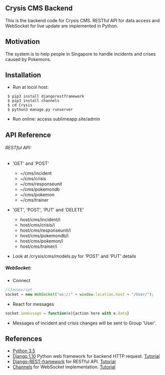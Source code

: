 ## Crysis CMS Backend

This is the backend code for Crysis CMS. RESTful API for data access and WebSocket for live update are implemented in Python.


## Motivation

The system is to help people in Singapore to handle incidents and crises caused by Pokemons. 

## Installation

- Run at locol host:
```commandline
 $ pip3 install djangorestframework 
 $ pip3 install channels
 $ cd Crysis
 $ python3 manage.py runserver
```
- Run online:
access sublimeapp.site/admin

## API Reference


###### RESTful API:

- 'GET' and 'POST'
  - ~/cms/incident
  - ~/cms/crisis
  - ~/cms/responseunit
  - ~/cms/pokemondb
  - ~/cms/pokemon
  - ~/cms/trainer

- 'GET', 'POST', 'PUT' and 'DELETE'
  - host/cms/incident/i
  - host/cms/crisis/i
  - host/cms/responseunit/i
  - host/cms/pokemondb/i
  - host/cms/pokemon/i
  - host/cms/trainer/i

- Look at /crysis/cms/models.py for 'POST' and 'PUT' details

##### WebSocket:
- Connect
```javascript
//Javascript
socket = new WebSocket("ws://" + window.location.host + "/User/");
```

- React for messages
```javascript
socket.onmessage = function(e){action here with e.data}
```


- Messages of incident and crisis changes will be sent to Group 'User'.

## References

 * [Python 3.5](https://docs.python.org/3/) 
 * [Django 1.10](https://github.com/django/django) Python web framework for backend HTTP request.  [Tutorial](https://docs.djangoproject.com/en/1.10/)
 * [Django-REST-framework](https://github.com/tomchristie/django-rest-framework) for RESTful API. [Tutorial](http://www.django-rest-framework.org/)
 * [Channels](https://github.com/django/channels) for WebSocket implementation. [Tutorial](http://channels.readthedocs.org)

